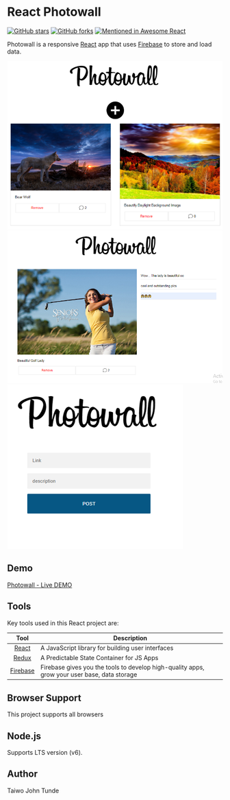 # React Photowall
[![GitHub stars](https://img.shields.io/github/stars/Johntizy/Photowall.svg?style=flat-square)](https://github.com/Johntizy/Photowall/stargazers)
[![GitHub forks](https://img.shields.io/github/forks/Johntizy/Photowall.svg?style=flat-square)](https://github.com/Johntizy/Photowall/network)
[![Mentioned in Awesome React](https://awesome.re/mentioned-badge.svg)](https://github.com/enaqx/awesome-react)

Photowall is a responsive [React](http://facebook.github.io/react/index.html) app that uses [Firebase](https://firebase.google.com/) to store and load data.

![](https://github.com/Johntizy/Photowall/blob/master/src/demo2.PNG)
![](https://github.com/Johntizy/Photowall/blob/master/src/demo.PNG)
![](https://github.com/Johntizy/Photowall/blob/master/src/demo3.PNG)

## Demo
[Photowall - Live DEMO](https://myphotos005.herokuapp.com)

## Tools
Key tools used in this React project are:

| Tool             | Description   |
| :-------------:|--------------|
| [React](http://facebook.github.io/react/index.html) | A JavaScript library for building user interfaces |
| [Redux](https://redux.js.org) | A Predictable State Container for JS Apps |
| [Firebase](https://firebase.google.com/) | Firebase gives you the tools to develop high-quality apps, grow your user base, data storage |

## Browser Support
This project supports all browsers

## Node.js
Supports LTS version (v6).

## Author
Taiwo John Tunde

